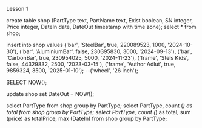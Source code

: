 Lesson 1

create table shop (PartType text, PartName text, Exist boolean, SN integer, Price integer, DateIn date, DateOut timestamp with time zone);
select * from shop;

insert into shop values
('bar', 'SteelBar', true, 220089523, 1000, '2024-10-30'),
('bar', 'AluminiumBar', false, 230395830, 3000, '2024-09-13'),
('bar', 'CarbonBar', true, 230954025, 5000, '2024-11-23'),
('frame', 'Stels Kids', false, 44329832, 2500, '2023-03-15'),
('frame', 'Author Adlut', true, 9859324, 3500, '2025-01-10');
--('wheel', '26 inch');

SELECT NOW();

update shop set DateOut = NOW();

select PartType from shop group by PartType;
select PartType, count (*) as total from shop group by PartType;
select PartType, count (*) as total, sum (price) as totalPrice, max (DateIn)
from shop
group by PartType;